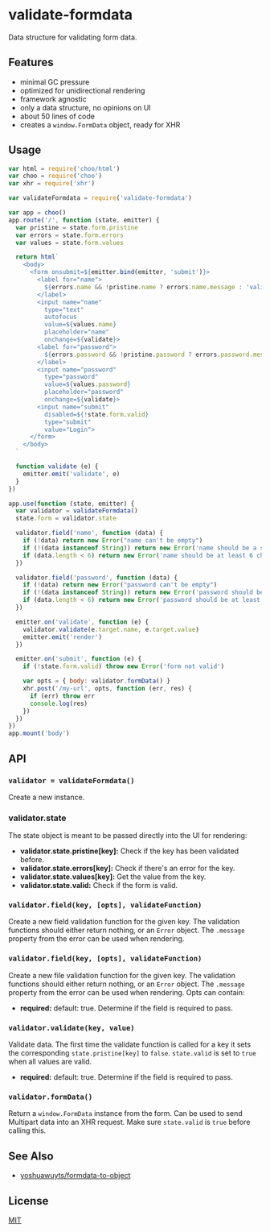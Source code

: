 # validate-formdata
Data structure for validating form data.

## Features
- minimal GC pressure
- optimized for unidirectional rendering
- framework agnostic
- only a data structure, no opinions on UI
- about 50 lines of code
- creates a `window.FormData` object, ready for XHR

## Usage
```js
var html = require('choo/html')
var choo = require('choo')
var xhr = require('xhr')

var validateFormdata = require('validate-formdata')

var app = choo()
app.route('/', function (state, emitter) {
  var pristine = state.form.pristine
  var errors = state.form.errors
  var values = state.form.values

  return html`
    <body>
      <form onsubmit=${emitter.bind(emitter, 'submit')}>
        <label for="name">
          ${errors.name && !pristine.name ? errors.name.message : 'valid'}
        </label>
        <input name="name"
          type="text"
          autofocus
          value=${values.name}
          placeholder="name"
          onchange=${validate}>
        <label for="password">
          ${errors.password && !pristine.password ? errors.password.message : 'valid'}
        </label>
        <input name="password"
          type="password"
          value=${values.password}
          placeholder="password"
          onchange=${validate}>
        <input name="submit"
          disabled=${!state.form.valid}
          type="submit"
          value="Login">
      </form>
    </body>
  `

  function validate (e) {
    emitter.emit('validate', e)
  }
})

app.use(function (state, emitter) {
  var validator = validateFormdata()
  state.form = validator.state

  validator.field('name', function (data) {
    if (!data) return new Error("name can't be empty")
    if (!(data instanceof String)) return new Error('name should be a string')
    if (data.length < 6) return new Error('name should be at least 6 characters')
  })

  validator.field('password', function (data) {
    if (!data) return new Error("password can't be empty")
    if (!(data instanceof String)) return new Error('password should be a string')
    if (data.length < 6) return new Error('password should be at least 6 characters')
  })

  emitter.on('validate', function (e) {
    validator.validate(e.target.name, e.target.value)
    emitter.emit('render')
  })

  emitter.on('submit', function (e) {
    if (!state.form.valid) throw new Error('form not valid')

    var opts = { body: validator.formData() }
    xhr.post('/my-url', opts, function (err, res) {
      if (err) throw err
      console.log(res)
    })
  })
})
app.mount('body')
```

## API
### `validator = validateFormdata()`
Create a new instance.

### validator.state
The state object is meant to be passed directly into the UI for rendering:

- __validator.state.pristine[key]:__ Check if the key has been validated before.
- __validator.state.errors[key]:__ Check if there's an error for the key.
- __validator.state.values[key]:__ Get the value from the key.
- __validator.state.valid:__ Check if the form is valid.

### `validator.field(key, [opts], validateFunction)`
Create a new field validation function for the given key. The validation
functions should either return nothing, or an `Error` object. The `.message`
property from the error can be used when rendering.

### `validator.field(key, [opts], validateFunction)`
Create a new file validation function for the given key. The validation
functions should either return nothing, or an `Error` object. The `.message`
property from the error can be used when rendering. Opts can contain:
- __required:__ default: true. Determine if the field is required to pass.

### `validator.validate(key, value)`
Validate data. The first time the validate function is called for a key it sets
the corresponding `state.pristine[key]` to `false`. `state.valid` is set to
`true` when all values are valid.
- __required:__ default: true. Determine if the field is required to pass.

### `validator.formData()`
Return a `window.FormData` instance from the form. Can be used to send
Multipart data into an XHR request. Make sure `state.valid` is `true` before
calling this.

## See Also
- [yoshuawuyts/formdata-to-object](https://github.com/yoshuawuyts/formdata-to-object/)

## License
[MIT](https://tldrlegal.com/license/mit-license)

